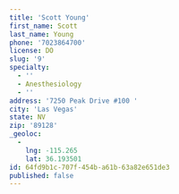 ```yaml
---
title: 'Scott Young'
first_name: Scott
last_name: Young
phone: '7023864700'
license: DO
slug: '9'
specialty:
  - ''
  - Anesthesiology
  - ''
address: '7250 Peak Drive #100 '
city: 'Las Vegas'
state: NV
zip: '89128'
_geoloc:
  -
    lng: -115.265
    lat: 36.193501
id: 64fd9b1c-707f-454b-a61b-63a82e651de3
published: false
---
```

